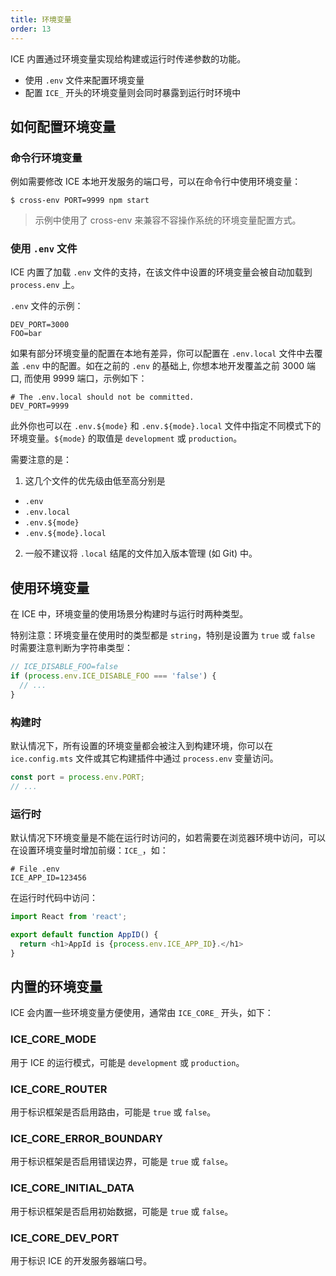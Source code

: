 ```yaml
---
title: 环境变量
order: 13
---
```


ICE 内置通过环境变量实现给构建或运行时传递参数的功能。

- 使用 `.env` 文件来配置环境变量
- 配置 `ICE_` 开头的环境变量则会同时暴露到运行时环境中

## 如何配置环境变量

### 命令行环境变量

例如需要修改 ICE 本地开发服务的端口号，可以在命令行中使用环境变量：

```shell
$ cross-env PORT=9999 npm start
```

> 示例中使用了 cross-env 来兼容不容操作系统的环境变量配置方式。

### 使用 `.env` 文件

ICE 内置了加载 `.env` 文件的支持，在该文件中设置的环境变量会被自动加载到 `process.env` 上。

`.env` 文件的示例：

```shell
DEV_PORT=3000
FOO=bar
```

如果有部分环境变量的配置在本地有差异，你可以配置在 `.env.local` 文件中去覆盖 `.env` 中的配置。如在之前的 `.env` 的基础上, 你想本地开发覆盖之前 3000 端口, 而使用 9999 端口，示例如下：

```shell
# The .env.local should not be committed.
DEV_PORT=9999
```

此外你也可以在 `.env.${mode}` 和 `.env.${mode}.local` 文件中指定不同模式下的环境变量。`${mode}` 的取值是 `development` 或 `production`。

需要注意的是：
1. 这几个文件的优先级由低至高分别是
  - `.env` 
  - `.env.local`
  - `.env.${mode}`
  - `.env.${mode}.local`
2. 一般不建议将 `.local` 结尾的文件加入版本管理 (如 Git) 中。

## 使用环境变量

在 ICE 中，环境变量的使用场景分构建时与运行时两种类型。

特别注意：环境变量在使用时的类型都是 `string`，特别是设置为 `true` 或 `false` 时需要注意判断为字符串类型：

```js
// ICE_DISABLE_FOO=false
if (process.env.ICE_DISABLE_FOO === 'false') {
  // ...
}
```

### 构建时

默认情况下，所有设置的环境变量都会被注入到构建环境，你可以在 `ice.config.mts` 文件或其它构建插件中通过 `process.env` 变量访问。

```js
const port = process.env.PORT;
// ...
```

### 运行时

默认情况下环境变量是不能在运行时访问的，如若需要在浏览器环境中访问，可以在设置环境变量时增加前缀：`ICE_`，如：

```shell
# File .env
ICE_APP_ID=123456
```

在运行时代码中访问：

```js
import React from 'react';

export default function AppID() {
  return <h1>AppId is {process.env.ICE_APP_ID}.</h1>
}
```

## 内置的环境变量

ICE 会内置一些环境变量方便使用，通常由 `ICE_CORE_` 开头，如下：

### ICE_CORE_MODE

用于 ICE 的运行模式，可能是 `development` 或 `production`。

### ICE_CORE_ROUTER

用于标识框架是否启用路由，可能是 `true` 或 `false`。

### ICE_CORE_ERROR_BOUNDARY

用于标识框架是否启用错误边界，可能是 `true` 或 `false`。

### ICE_CORE_INITIAL_DATA

用于标识框架是否启用初始数据，可能是 `true` 或 `false`。

### ICE_CORE_DEV_PORT

用于标识 ICE 的开发服务器端口号。
